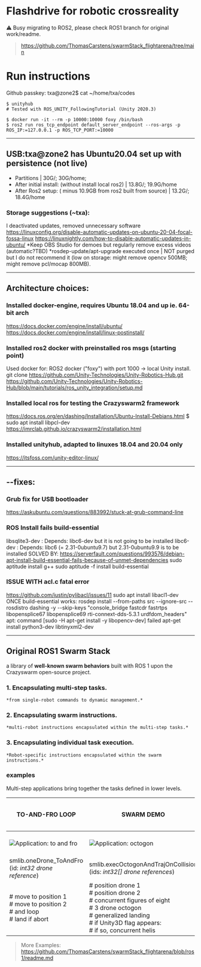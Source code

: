 # Flashdrive for robotic crossreality
⚠️  Busy migrating to ROS2, please check ROS1 branch for original work/readme.
> https://github.com/ThomasCarstens/swarmStack_flightarena/tree/main

# Run instructions
Github passkey:
txa@zone2$ cat ~/home/txa/codes

```
$ unityhub
# Tested with ROS_UNITY_FollowingTutorial (Unity 2020.3)

$ docker run -it --rm -p 10000:10000 foxy /bin/bash
$ ros2 run ros_tcp_endpoint default_server_endpoint --ros-args -p ROS_IP:=127.0.0.1 -p ROS_TCP_PORT:=10000
```
------------------------------------------------


## USB:txa@zone2 has Ubuntu20.04 set up with persistence (not live)
- Partitions | 30G/; 30G/home;
- After initial install: (without install local ros2) | 13.8G/; 19.9G/home
- After Ros2 setup: ( minus 10.9GB from ros2 built from source) | 13.2G/; 18.4G/home

### Storage suggestions (~txa): 
I deactivated updates, removed unnecessary software
https://linuxconfig.org/disable-automatic-updates-on-ubuntu-20-04-focal-fossa-linux
https://linuxnightly.com/how-to-disable-automatic-updates-in-ubuntu/
*Keep OBS Studio for demoes but regularly remove excess videos (automatic?TBD)
*rosdep-update/apt-upgrade executed once | NOT purged but I do not recommend it
(low on storage: might remove opencv 500MB; might remove pcl/mocap 800MB).
 
--------------------------------------------------------------------
## Architecture choices:

### Installed docker-engine, requires Ubuntu 18.04 and up ie. 64-bit arch
https://docs.docker.com/engine/install/ubuntu/
https://docs.docker.com/engine/install/linux-postinstall/

### Installed ros2 docker with preinstalled ros msgs (starting point)
Used docker for: ROS2 docker ("foxy") with port 1000 -> local Unity install.
git clone https://github.com/Unity-Technologies/Unity-Robotics-Hub.git
https://github.com/Unity-Technologies/Unity-Robotics-Hub/blob/main/tutorials/ros_unity_integration/setup.md

### Installed local ros for testing the Crazyswarm2 framework
https://docs.ros.org/en/dashing/Installation/Ubuntu-Install-Debians.html
$ sudo apt install libpcl-dev
https://imrclab.github.io/crazyswarm2/installation.html

### Installed unityhub, adapted to linuxes 18.04 and 20.04 only
https://itsfoss.com/unity-editor-linux/

-----------------------------------------------
## --fixes:

### Grub fix for USB bootloader
https://askubuntu.com/questions/883992/stuck-at-grub-command-line

### ROS Install fails build-essential
 libsqlite3-dev : Depends: libc6-dev but it is not going to be installed
 libc6-dev : Depends: libc6 (= 2.31-0ubuntu9.7) but 2.31-0ubuntu9.9 is to be installed
SOLVED BY:
https://serverfault.com/questions/993576/debian-apt-install-build-essential-fails-because-of-unmet-dependencies
sudo aptitude install g++
sudo aptitude -f install build-essential

### ISSUE WITH acl.c fatal error
https://github.com/iustin/pylibacl/issues/11
sudo apt install libacl1-dev
ONCE build-essential works:
rosdep install --from-paths src --ignore-src --rosdistro dashing -y --skip-keys "console_bridge fastcdr fastrtps libopensplice67 libopensplice69 rti-connext-dds-5.3.1 urdfdom_headers"
  apt: command [sudo -H apt-get install -y libopencv-dev] failed
apt-get install python3-dev libtinyxml2-dev

------------------------------------------
## Original ROS1 Swarm Stack 
a library of **well-known swarm behaviors** built with ROS 1 upon the Crazyswarm open-source project. 

### 1. Encapsulating multi-step tasks.
    *from single-robot commands to dynamic management.*

### 2. Encapsulating swarm instructions.
    *multi-robot instructions encapsulated within the multi-step tasks.*

### 3. Encapsulating individual task execution.
    *Robot-specific instructions encapsulated within the swarm instructions.*

### examples
Multi-step applications bring together the tasks defined in lower levels.

| TO-AND-FRO LOOP | SWARM DEMO | DRONES & MIXED REALITY DEMO |
|-- | -- | -- |
|![Application: to and fro](/full_applications/to_and_fro.png "To and Fro") | ![Application: octogon](/full_applications/swarm_demo.png "Octogon") | ![Application: octogon](/full_applications/trajectory_diagram.png "Octogon") |
| smlib.oneDrone_ToAndFro (id: _int32 drone reference_) | smlib.execOctogonAndTrajOnCollision (ids: _int32[] drone references_) | |
| # move to position 1<br># move to position 2<br># and loop<br># land if abort | # position drone 1<br># position drone 2<br># concurrent figures of eight<br># 3 drone octogon<br># generalized landing<br># if Unity3D flag appears:<br># if so, concurrent helis | |

> More Examples: https://github.com/ThomasCarstens/swarmStack_flightarena/blob/ros1/readme.md


